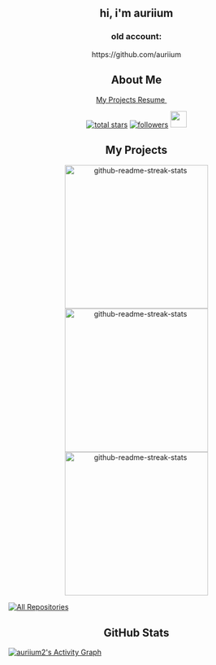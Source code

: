 <h2 align="center">
  hi, i'm auriium
</h2>

<h3 align="center">old account:</h3>
<p align="center">https://github.com/auriium</p>
  
<h2 align="center">
  About Me
</h2>

<p align="center">
  
  <a href="https://github.com/auriium2/resume.md">
    My Projects Resume
  </a>
  &#8287;&#8287;&#8287;&#8287;&#8287;
</p>

<p align="center">
  <a href="https://github.com/auriium2?tab=repositories&sort=stargazers">
    <img alt="total stars" title="Total stars on GitHub" src="https://custom-icon-badges.herokuapp.com/badge/dynamic/json?logo=star&color=55960c&labelColor=488207&label=Stars&style=for-the-badge&query=%24.stars&url=https://api.github-star-counter.workers.dev/user/auriium2"/></a>
  <a href="https://github.com/auriium2?tab=followers">
    <img alt="followers" title="Follow me on Github" src="https://custom-icon-badges.herokuapp.com/github/followers/auriium2?color=236ad3&labelColor=1155ba&style=for-the-badge&logo=person-add&label=Follow&logoColor=white"/></a>
  <a href="https://discord.gg/tZTXEjstgJ" alt="My Discord">
    <img width="32px" src="https://i.imgur.com/OViZO8J.png"/>
  </a>
</p>

<h2 align="center">
  My Projects
</h2>

<p align="center">
  <a href="https://github.com/auriium2/bblib"><img width="282" src="https://denvercoder1-github-readme-stats.vercel.app/api/pin/?username=auriium2&repo=bblib&theme=react&bg_color=1F222E&title_color=F22C2F&icon_color=F8D866&hide_border=true&show_icons=false" alt="github-readme-streak-stats"></a>
  <a href="https://github.com/auriium2/shiv"><img width="282" src="https://denvercoder1-github-readme-stats.vercel.app/api/pin/?username=auriium2&repo=shiv&theme=react&bg_color=1F222E&title_color=F85D7F&icon_color=F8D866&hide_border=true&show_icons=false" alt="github-readme-streak-stats"></a>
  <a href="https://github.com/auriium2/yuukonfig"><img width="282" src="https://denvercoder1-github-readme-stats.vercel.app/api/pin/?username=auriium2&repo=yuukonfig&theme=react&bg_color=1F222E&title_color=F47A7F&icon_color=F8D866&hide_border=true&show_icons=false" alt="github-readme-streak-stats"></a>

</p>

<p align="left">
  <a href="https://github.com/auriium2?tab=repositories&sort=stargazers"><img alt="All Repositories" title="All Repositories" src="https://custom-icon-badges.herokuapp.com/badge/-All%20Repos-2962FF?style=for-the-badge&logoColor=white&logo=repo"/></a>
</p>


<h2 align="center">
  GitHub Stats
</h2>

<a href="https://github.com/ashutosh00710/github-readme-activity-graph"><img alt="auriium2's Activity Graph" src="https://github-readme-activity-graph.vercel.app/graph?username=auriium2&bg_color=1F222E&color=F8D866&line=F85D7F&point=FFFFFF&hide_border=true" /></a>


<br>


